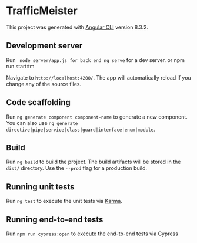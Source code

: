 # TrafficMeister

This project was generated with [Angular CLI](https://github.com/angular/angular-cli) version 8.3.2.

## Development server

Run `
node server/app.js for back end
ng serve` for a dev server. 
or
npm run start:tm

Navigate to `http://localhost:4200/`. The app will automatically reload if you change any of the source files.

## Code scaffolding

Run `ng generate component component-name` to generate a new component. You can also use `ng generate directive|pipe|service|class|guard|interface|enum|module`.

## Build

Run `ng build` to build the project. The build artifacts will be stored in the `dist/` directory. Use the `--prod` flag for a production build.

## Running unit tests

Run `ng test` to execute the unit tests via [Karma](https://karma-runner.github.io).

## Running end-to-end tests

Run `npm run cypress:open` to execute the end-to-end tests via Cypress

